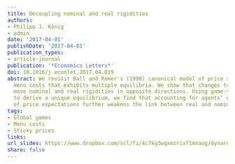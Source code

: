 ```yaml
---
title: Decoupling nominal and real rigidities
authors:
- Philipp J. König
- admin
date: '2017-04-01'
publishDate: '2017-04-01'
publication_types:
- article-journal
publication: '*Economics Letters*'
doi: 10.1016/j.econlet.2017.04.019
abstract: We revisit Ball and Romer's (1990) canonical model of price setting with
  menu costs that exhibits multiple equilibria. We show that changes to firms’ markups
  move nominal and real rigidities in opposite directions. Using game-theoretic tools
  to derive a unique equilibrium, we find that accounting for agents’ endogenous adjustment
  of price expectations further weakens the link between real and nominal rigidities.
tags:
- Global games
- Menu costs
- Sticky prices
links:
url_slides: https://www.dropbox.com/scl/fi/4c7kg3wqxmzrixf1mnaog/dynare_2016.pdf?rlkey=mtam4jnggq448xugss8u98ety&dl=1
share: false
---
```

